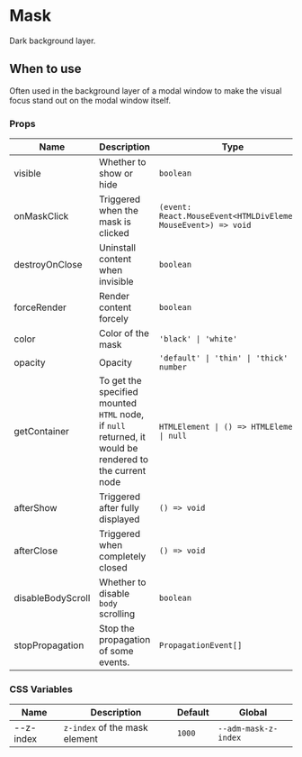 # Mask

Dark background layer.

## When to use

Often used in the background layer of a modal window to make the visual focus stand out on the modal window itself.

<code src="./demos/demo1.tsx"></code>

### Props

| Name              | Description                                                                                            | Type                                                            | Default     |
| ----------------- | ------------------------------------------------------------------------------------------------------ | --------------------------------------------------------------- | ----------- |
| visible           | Whether to show or hide                                                                                | `boolean`                                                       | `true`      |
| onMaskClick       | Triggered when the mask is clicked                                                                     | `(event: React.MouseEvent<HTMLDivElement, MouseEvent>) => void` | -           |
| destroyOnClose    | Uninstall content when invisible                                                                       | `boolean`                                                       | `false`     |
| forceRender       | Render content forcely                                                                                 | `boolean`                                                       | `false`     |
| color             | Color of the mask                                                                                      | `'black' \| 'white'`                                            | `'black'`   |
| opacity           | Opacity                                                                                                | `'default' \| 'thin' \| 'thick' \| number`                      | `'default'` |
| getContainer      | To get the specified mounted `HTML` node, if `null` returned, it would be rendered to the current node | `HTMLElement \| () => HTMLElement \| null`                      | `null`      |
| afterShow         | Triggered after fully displayed                                                                        | `() => void`                                                    | -           |
| afterClose        | Triggered when completely closed                                                                       | `() => void`                                                    | -           |
| disableBodyScroll | Whether to disable `body` scrolling                                                                    | `boolean`                                                       | `true`      |
| stopPropagation   | Stop the propagation of some events.                                                                   | `PropagationEvent[]`                                            | `['click']` |

### CSS Variables

| Name      | Description                   | Default | Global               |
| --------- | ----------------------------- | ------- | -------------------- |
| --z-index | `z-index` of the mask element | `1000`  | `--adm-mask-z-index` |
